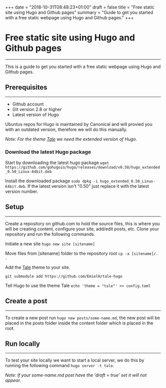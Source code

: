 +++
date = "2018-10-31T08:48:23+01:00"
draft = false
title = "Free static site using Hugo and Github pages"
summary = "Guide to get you started with a free static webpage using Hugo and Github pages."
+++
# Free static site using Hugo and Github pages
------
This is a guide to get you started with a free static webpage using Hugo and Github pages. 

## Prerequisites
------
* Github account
* Git version 2.8 or higher
* Latest version of Hugo

Ubuntus repos for Hugo is maintained by Canonical and will provied you with an outdated version, therefore we will do this manually.

_Note: For the theme [Tale](https://github.com/EmielH/tale-hugo) we need the extended version of Hugo._

### Download the latest Hugo package
Start by downloading the latest hugo package `wget https://github.com/gohugoio/hugo/releases/download/v0.50/hugo_extended_0.50_Linux-64bit.deb`
 
Install the downloaded package `sudo dpkg -i hugo_extended_0.50_Linux-64bit.deb`. If the latest version isn't "0.50" just replace it with the latest version number.

## Setup
------
Create a repository on github.com to hold the source files, this is where you will be creating content, configure your site, add/edit posts, etc. Clone your repository and run the following commands.

Initiate a new site `hugo new site [sitename]`

Move files from [sitename] folder to the repository root `cp -a [sitename]/. .`

Add the [Tale](https://github.com/EmielH/tale-hugo) theme to your site.

`git submodule add https://github.com/EmielH/tale-hugo`

Tell Hugo to use the theme Tale `echo 'theme = "tale"' >> config.toml`

## Create a post
------
To create a new post run `hugo new posts/some-name.md`, the new post will be placed in the posts folder inside the content folder which is placed in the root.

## Run locally
------
To test your site locally we want to start a local server, we do this by running the following command `hugo server -t tale`.

_Note: If your some-name.md post have the 'draft = true' set it will not appear._
